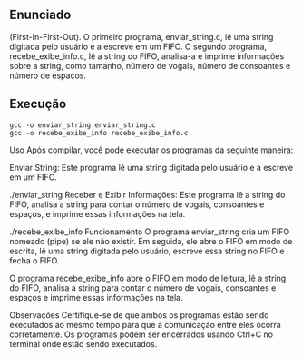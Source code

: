 
## Enunciado
 (First-In-First-Out). O primeiro programa, enviar_string.c, lê uma string digitada pelo usuário e a escreve em um FIFO. O segundo programa, recebe_exibe_info.c, lê a string do FIFO, analisa-a e imprime informações sobre a string, como tamanho, número de vogais, número de consoantes e número de espaços.

## Execução

```
gcc -o enviar_string enviar_string.c
gcc -o recebe_exibe_info recebe_exibe_info.c
```

Uso
Após compilar, você pode executar os programas da seguinte maneira:

Enviar String: Este programa lê uma string digitada pelo usuário e a escreve em um FIFO.

./enviar_string
Receber e Exibir Informações: Este programa lê a string do FIFO, analisa a string para contar o número de vogais, consoantes e espaços, e imprime essas informações na tela.

./recebe_exibe_info
Funcionamento
O programa enviar_string cria um FIFO nomeado (pipe) se ele não existir. Em seguida, ele abre o FIFO em modo de escrita, lê uma string digitada pelo usuário, escreve essa string no FIFO e fecha o FIFO.

O programa recebe_exibe_info abre o FIFO em modo de leitura, lê a string do FIFO, analisa a string para contar o número de vogais, consoantes e espaços e imprime essas informações na tela.

Observações
Certifique-se de que ambos os programas estão sendo executados ao mesmo tempo para que a comunicação entre eles ocorra corretamente.
Os programas podem ser encerrados usando Ctrl+C no terminal onde estão sendo executados.